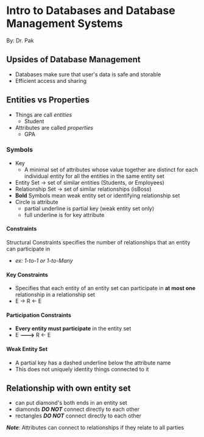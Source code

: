 # Intro to Databases and Database Management Systems

By: Dr. Pak

## Upsides of Database Management
- Databases make sure that user's data is safe and storable
- Efficient access and sharing

## Entities vs Properties

- Things are call _entities_
  - Student
- Attributes are called _properties_
  - GPA

### Symbols
  - Key
    - A minimal set of attributes whose value together are distinct for each individual entity for all the entities in the same entity set
  - Entity Set &rarr; set of similar entities (Students, or Employees)
  - Relationship Set &rarr; set of similar relationships (isBoss)
  - __Bold__ Symbols mean weak entity set or identifying relationship set
  - Circle is attribute
    - partial underline is partial key (weak entity set only)
    - full underline is for key attribute

#### Constraints
Structural Constraints specifies the number of relationships that an entity can participate in
-  *ex: 1-to-1 or 1-to-Many*

#### Key Constraints
- Specifies that each entity of an entity set can participate in __at most one__ relationship in a relationship set
- E &rarr; R &larr; E

#### Participation Constraints
- __Every entity must participate__ in the entity set
- E __--->__ R &larr; E

#### Weak Entity Set
  - A partial key has a dashed underline below the attribute name
  - This does not uniquely identity things connected to it

## Relationship with own entity set
  - can put diamond's both ends in an entity set
  - diamonds ___DO NOT___ connect directly to each other
  - rectangles ___DO NOT___ connect directly to each other

___Note___: Attributes can connect to relationships if they relate to all parties
